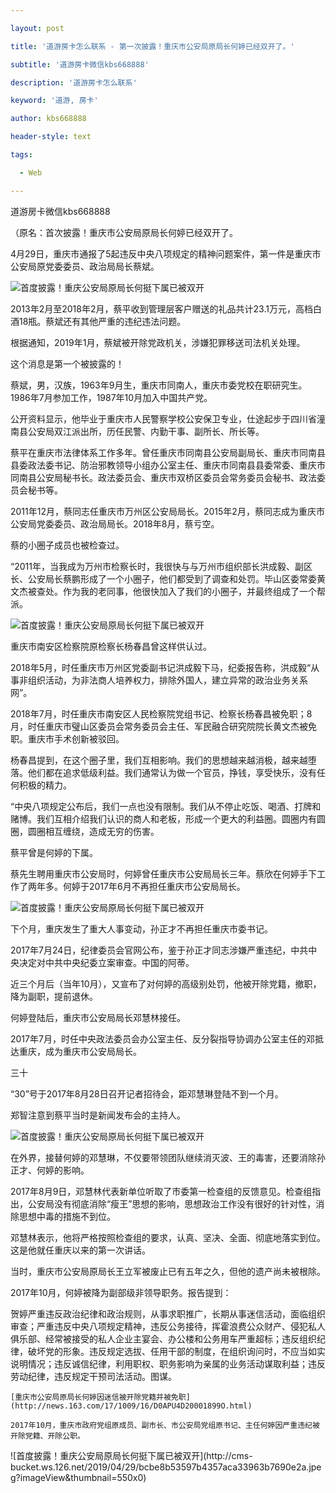 ---
layout: post
title: '道游房卡怎么联系 - 第一次披露！重庆市公安局原局长何婷已经双开了。'
subtitle: '道游房卡微信kbs668888'
description: '道游房卡怎么联系'
keyword: '道游, 房卡'
author: kbs668888
header-style: text
tags:
  - Web
---
道游房卡微信kbs668888

（原名：首次披露！重庆市公安局原局长何婷已经双开了。

4月29日，重庆市通报了5起违反中央八项规定的精神问题案件，第一件是重庆市公安局原党委委员、政治局局长蔡斌。

![首度披露！重庆公安局原局长何挺下属已被双开](http://dingyue.ws.126.net/PRcENaKRAY8Jp3pOs4SMzviLnped1WULayxLEPsl579b31556528107183.jpg)

2013年2月至2018年2月，蔡平收到管理层客户赠送的礼品共计23.1万元，高档白酒18瓶。蔡斌还有其他严重的违纪违法问题。

根据通知，2019年1月，蔡斌被开除党政机关，涉嫌犯罪移送司法机关处理。

这个消息是第一个被披露的！

蔡斌，男，汉族，1963年9月生，重庆市同南人，重庆市委党校在职研究生。1986年7月参加工作，1987年10月加入中国共产党。

公开资料显示，他毕业于重庆市人民警察学校公安保卫专业，仕途起步于四川省潼南县公安局双江派出所，历任民警、内勤干事、副所长、所长等。

蔡平在重庆市法律体系工作多年。曾任重庆市同南县公安局副局长、重庆市同南县县委政法委书记、防治邪教领导小组办公室主任、重庆市同南县县委常委、重庆市同南县公安局秘书长。政法委员会、重庆市双桥区委员会常务委员会秘书、政法委员会秘书等。

2011年12月，蔡同志任重庆市万州区公安局局长。2015年2月，蔡同志成为重庆市公安局党委委员、政治局局长。2018年8月，蔡亏空。

蔡的小圈子成员也被检查过。

“2011年，当我成为万州市检察长时，我很快与与万州市组织部长洪成毅、副区长、公安局长蔡鹏形成了一个小圈子，他们都受到了调查和处罚。毕山区委常委黄文杰被查处。作为我的老同事，他很快加入了我们的小圈子，并最终组成了一个帮派。

![首度披露！重庆公安局原局长何挺下属已被双开](http://dingyue.ws.126.net/jugVmNY8coPtlT4LBz1XuXCTDOBhEPW00oKCGOJSmzGEE1556528107185.jpg)

重庆市南安区检察院原检察长杨春昌曾这样供认过。

2018年5月，时任重庆市万州区党委副书记洪成毅下马，纪委报告称，洪成毅“从事非组织活动，为非法商人培养权力，排除外国人，建立异常的政治业务关系网”。

2018年7月，时任重庆市南安区人民检察院党组书记、检察长杨春昌被免职；8月，时任重庆市璧山区委员会常务委员会主任、军民融合研究院院长黄文杰被免职。重庆市手术创新被驳回。

杨春昌提到，在这个圈子里，我们互相影响。我们的思想越来越消极，越来越堕落。他们都在追求低级利益。我们通常认为做一个官员，挣钱，享受快乐，没有任何积极的精力。

“中央八项规定公布后，我们一点也没有限制。我们从不停止吃饭、喝酒、打牌和赌博。我们互相介绍我们认识的商人和老板，形成一个更大的利益圈。圆圈内有圆圈，圆圈相互缠绕，造成无穷的伤害。

蔡平曾是何婷的下属。

蔡先生聘用重庆市公安局时，何婷曾任重庆市公安局局长三年。蔡欣在何婷手下工作了两年多。何婷于2017年6月不再担任重庆市公安局局长。

![首度披露！重庆公安局原局长何挺下属已被双开](http://dingyue.ws.126.net/syOcqTMRS6pbSmyMfvxMfDqFgGaBoBEB0WH0c3xUkzlIu1556528107186.jpg)

下个月，重庆发生了重大人事变动，孙正才不再担任重庆市委书记。

2017年7月24日，纪律委员会官网公布，鉴于孙正才同志涉嫌严重违纪，中共中央决定对中共中央纪委立案审查。中国的阿蒂。

近三个月后（当年10月），又宣布了对何婷的高级别处罚，他被开除党籍，撤职，降为副职，提前退休。

何婷登陆后，重庆市公安局局长邓慧林接任。

2017年7月，时任中央政法委员会办公室主任、反分裂指导协调办公室主任的邓抵达重庆，成为重庆市公安局局长。

三十

“30”号于2017年8月28日召开记者招待会，距邓慧琳登陆不到一个月。

郑智注意到蔡平当时是新闻发布会的主持人。

![首度披露！重庆公安局原局长何挺下属已被双开](http://dingyue.ws.126.net/9FaF7prwMZ1m7onzTGi1EaXE6A9RrW3=7eOJ8WbKir4eJ1556528107186.jpg)

在外界，接替何婷的邓慧琳，不仅要带领团队继续消灭波、王的毒害，还要消除孙正才、何婷的影响。

2017年8月9日，邓慧林代表新单位听取了市委第一检查组的反馈意见。检查组指出，公安局没有彻底消除“瘦王”思想的影响，思想政治工作没有很好的针对性，消除思想中毒的措施不到位。

邓慧林表示，他将严格按照检查组的要求，认真、坚决、全面、彻底地落实到位。这是他就任重庆以来的第一次讲话。

当时，重庆市公安局原局长王立军被废止已有五年之久，但他的遗产尚未被根除。

2017年10月，何婷被降为副部级非领导职务。报告提到：

贺婷严重违反政治纪律和政治规则，从事求职推广，长期从事迷信活动，面临组织审查；严重违反中央八项规定精神，违反公务接待，挥霍浪费公众财产、侵犯私人俱乐部、经常被接受的私人企业主宴会、办公楼和公务用车严重超标；违反组织纪律，破坏党的形象。违反规定选拔、任用干部的制度，在组织询问时，不应当如实说明情况；违反诚信纪律，利用职权、职务影响为亲属的业务活动谋取利益；违反劳动纪律，违反规定干预司法活动。图谋。

    
    
    [重庆市公安局原局长何婷因迷信被开除党籍并被免职](http://news.163.com/17/1009/16/D0APU4D20001899O.html)
    
    2017年10月，重庆市政府党组原成员、副市长、市公安局党组原书记、主任何婷因严重违纪被开除党籍、开除公职。

![首度披露！重庆公安局原局长何挺下属已被双开](http://cms-
bucket.ws.126.net/2019/04/29/bcbe8b53597b4357aca33963b7690e2a.jpeg?imageView&thumbnail=550x0)  

  

  

